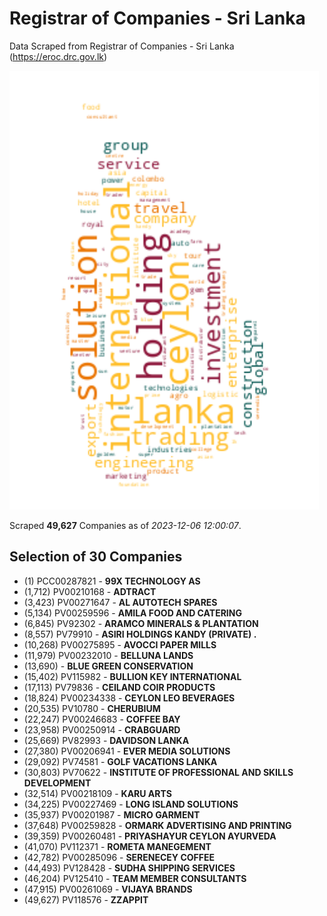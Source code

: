 # Registrar of Companies - Sri Lanka

Data Scraped from Registrar of Companies - Sri Lanka (https://eroc.drc.gov.lk)

![word-cloud](data/word_cloud.png)

Scraped **49,627** Companies as of *2023-12-06 12:00:07*.


## Selection of 30 Companies

* (1) PCC00287821 - **99X TECHNOLOGY AS**
* (1,712) PV00210168 - **ADTRACT**
* (3,423) PV00271647 - **AL AUTOTECH SPARES**
* (5,134) PV00259596 - **AMILA FOOD AND CATERING**
* (6,845) PV92302 - **ARAMCO MINERALS & PLANTATION**
* (8,557) PV79910 - **ASIRI HOLDINGS KANDY (PRIVATE) .**
* (10,268) PV00275895 - **AVOCCI PAPER MILLS**
* (11,979) PV00232010 - **BELLUNA LANDS**
* (13,690)  - **BLUE GREEN CONSERVATION**
* (15,402) PV115982 - **BULLION KEY INTERNATIONAL**
* (17,113) PV79836 - **CEILAND COIR PRODUCTS**
* (18,824) PV00234338 - **CEYLON LEO BEVERAGES**
* (20,535) PV10780 - **CHERUBIUM**
* (22,247) PV00246683 - **COFFEE BAY**
* (23,958) PV00250914 - **CRABGUARD**
* (25,669) PV82993 - **DAVIDSON LANKA**
* (27,380) PV00206941 - **EVER MEDIA SOLUTIONS**
* (29,092) PV74581 - **GOLF VACATIONS LANKA**
* (30,803) PV70622 - **INSTITUTE OF PROFESSIONAL AND SKILLS DEVELOPMENT**
* (32,514) PV00218109 - **KARU ARTS**
* (34,225) PV00227469 - **LONG ISLAND SOLUTIONS**
* (35,937) PV00201987 - **MICRO GARMENT**
* (37,648) PV00259828 - **ORMARK ADVERTISING AND PRINTING**
* (39,359) PV00260481 - **PRIYASHAYUR CEYLON AYURVEDA**
* (41,070) PV112371 - **ROMETA MANEGEMENT**
* (42,782) PV00285096 - **SERENECEY COFFEE**
* (44,493) PV128428 - **SUDHA SHIPPING SERVICES**
* (46,204) PV125410 - **TEAM MEMBER CONSULTANTS**
* (47,915) PV00261069 - **VIJAYA BRANDS**
* (49,627) PV118576 - **ZZAPPIT**